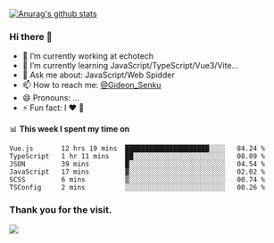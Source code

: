 [![Anurag's github stats](https://github-readme-stats.vercel.app/api?username=gideonsenku)](https://github.com/anuraghazra/github-readme-stats)
### Hi there 👋
- 🔭 I’m currently working at echotech
- 🌱 I’m currently learning JavaScript/TypeScript/Vue3/Vite...
- 💬 Ask me about: JavaScript/Web Spidder 
- 📫 How to reach me: [@Gideon_Senku](https://t.me/Gideon_Senku)
- 😄 Pronouns: ...
- ⚡ Fun fact: I ❤️ 🎵

📊 **This week I spent my time on**
<!--START_SECTION:waka-->

```text
Vue.js       12 hrs 19 mins  █████████████████████░░░░   84.24 %
TypeScript   1 hr 11 mins    ██░░░░░░░░░░░░░░░░░░░░░░░   08.09 %
JSON         39 mins         █░░░░░░░░░░░░░░░░░░░░░░░░   04.54 %
JavaScript   17 mins         ▓░░░░░░░░░░░░░░░░░░░░░░░░   02.02 %
SCSS         6 mins          ▒░░░░░░░░░░░░░░░░░░░░░░░░   00.74 %
TSConfig     2 mins          ░░░░░░░░░░░░░░░░░░░░░░░░░   00.26 %
```

<!--END_SECTION:waka-->


### Thank you for the visit.
![](http://profile-counter.glitch.me/gideonsenku/count.svg)
<!--
**GideonSenku/GideonSenku** is a ✨ _special_ ✨ repository because its `README.md` (this file) appears on your GitHub profile.

Here are some ideas to get you started:

- 🔭 I’m currently working on ...
- 🌱 I’m currently learning ...
- 👯 I’m looking to collaborate on ...
- 🤔 I’m looking for help with ...
- 💬 Ask me about ...
- 📫 How to reach me: ...
- 😄 Pronouns: ...
- ⚡ Fun fact: ...
-->
